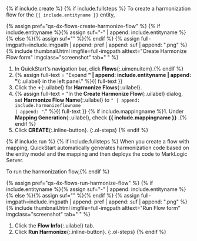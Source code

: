 {% if include.create %}
{% if include.fullsteps %}
To create a harmonization flow for the `{{ include.entityname }}` entity,

{% assign pref="qs-4x-flows-create-harmonize-flow" %}
{% if include.entityname %}{% assign suf="-" | append: include.entityname %}{% else %}{% assign suf="" %}{% endif %}
{% assign full-imgpath=include.imgpath | append: pref | append: suf | append: ".png" %}
{% include thumbnail.html imgfile=full-imgpath alttext="Create Harmonize Flow form" imgclass="screenshot" tab="  " %}

1. In QuickStart's navigation bar, click **Flows**{:.uimenuitem}.{% endif %}
1. {% assign full-text = "Expand **" | append: include.entityname | append: "**{:.uilabel} in the left panel." %}{{ full-text }}
1. Click the **+**{:.uilabel} for **Harmonize Flows**{:.uilabel}.
1. {% assign full-text = "In the **Create Harmonize Flow**{:.uilabel} dialog, set **Harmonize Flow Name**{:.uilabel} to <code>" | append: include.harmonizeflowname | append: "</code>." %}{{ full-text }}
{% if include.mappingname %}1. Under **Mapping Generation**{:.uilabel}, check **{{ include.mappingname }}** .{% endif %}
1. Click **CREATE**{:.inline-button}.
{:.ol-steps}
{% endif %}

{% if include.run %}
{% if include.fullsteps %} When you create a flow with mapping, QuickStart automatically generates harmonization code based on the entity model and the mapping and then deploys the code to MarkLogic Server.

To run the harmonization flow,{% endif %}

{% assign pref="qs-4x-flows-run-harmonize-flow" %}
{% if include.entityname %}{% assign suf="-" | append: include.entityname %}{% else %}{% assign suf="" %}{% endif %}
{% assign full-imgpath=include.imgpath | append: pref | append: suf | append: ".png" %}
{% include thumbnail.html imgfile=full-imgpath alttext="Run Flow form" imgclass="screenshot" tab="  " %}

1. Click the **Flow Info**{:.uilabel} tab.
1. Click **Run Harmonize**{:.inline-button}.
{:.ol-steps}
{% endif %}